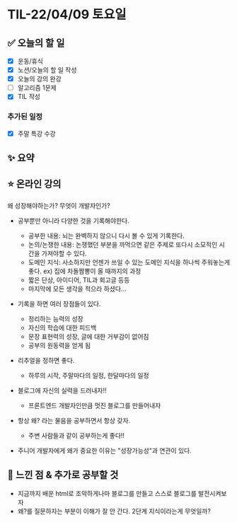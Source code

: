 # TIL-22/04/09 토요일

## :white_check_mark: 오늘의 할 일

- [x] 운동/휴식
- [x] 노션/오늘의 할 일 작성
- [x] 오늘의 강의 완강
- [ ] 알고리즘 1문제
- [x] TIL 작성

### 추가된 일정

- [x] 주말 특강 수강

## :sparkles: 요약

## :star: 온라인 강의

왜 성장해야하는가?
무엇이 개발자인가?

- 공부뿐만 아니라 다양한 것을 기록해야한다. 
  - 공부한 내용: 뇌는 완벽하지 않으니 다시 볼 수 있게 기록한다.
  - 논의/논쟁한 내용: 논쟁했던 부분을 까먹으면 같은 주제로 또다시 소모적인 시간을 가져야할 수 있다. 
  - 도메인 지식: 사소하지만 언젠가 쓰일 수 있는 도메인 지식을 하나씩 주워놓는게 좋다. ex) 집에 차돌짬뽕이 올 때까지의 과정
  - 짧은 단상, 아이디어, TIL과 회고글 등등
  - 마지막에 모든 생각을 적으라 하셨다...

- 기록을 하면 여러 장점들이 있다. 
  - 정리하는 능력의 성장
  - 자신의 학습에 대한 피드백
  - 문장 표현력의 성장, 글에 대한 거부감이 없어짐
  - 공부의 원동력을 얻게 됨
- 리추얼을 정하면 좋다.
  - 하루의 시작, 주말마다의 일정, 한달마다의 일정
- 블로그에 자신의 실력을 드러내자!!
  - 프론트엔드 개발자인만큼 멋진 블로그를 만들어내자

- 항상 왜? 라는 물음을 공부하면서 항상 갖자.
  - 주변 사람들과 같이 공부하는게 좋다!!
- 주니어 개발자에게 왜가 중요한 이유는 "성장가능성"과 연관이 있다.

## :star2: 느낀 점 & 추가로 공부할 것

- 지금까지 배운 html로 조악하게나마 블로그를 만들고 스스로 블로그를 발전시켜보자
- 왜?를 질문하자는 부분이 이해가 잘 안 간다. 2단계 지식이라는게 무엇일까?